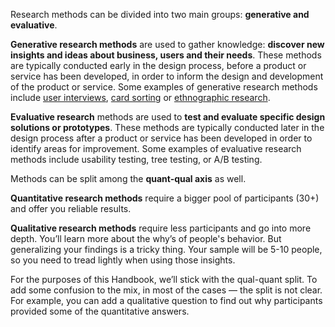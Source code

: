 Research methods can be divided into two main groups: **generative and evaluative**.

**Generative research methods** are used to gather knowledge: **discover new insights and ideas about business, users and their needs**. These methods are typically conducted early in the design process, before a product or service has been developed, in order to inform the design and development of the product or service. Some examples of generative research methods include [user interviews](https://infinum.com/handbook/product_strategy/user-research/qualitative/user-interviews), [card sorting](https://infinum.com/handbook/product_strategy/user-research/hybrid/card-sorting) or [ethnographic research](https://infinum.com/handbook/product_strategy/user-research/qualitative/contextual-interview-and-field-studies).

**Evaluative research** methods are used to **test and evaluate specific design solutions or prototypes**. These methods are typically conducted later in the design process after a product or service has been developed in order to identify areas for improvement. Some examples of evaluative research methods include usability testing, tree testing, or A/B testing.

Methods can be split among the **quant-qual axis** as well. 

**Quantitative research methods** require a bigger pool of participants (30+) and offer you reliable results. 

**Qualitative research methods** require less participants and go into more depth. You’ll learn more about the why’s of people's behavior. But generalizing your findings is a tricky thing. Your sample will be 5-10 people, so you need to tread lightly when using those insights.

For the purposes of this Handbook, we’ll stick with the qual-quant split. To add some confusion to the mix, in most of the cases — the split is not clear. For example, you can add a qualitative question to find out why participants provided some of the quantitative answers. 

